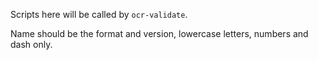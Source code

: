 Scripts here will be called by `ocr-validate`.

Name should be the format and version, lowercase letters, numbers and dash only.
